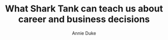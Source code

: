 ---
title: What Shark Tank can teach us about career and business decisions
publication: annieduke.com
article_url: https://www.annieduke.com/annies-analysis-newsletter/#what-shark-tank-can-teach-us-about-business-and-career-decisions
author: Annie Duke
publication_date: 12-01-2017
thumbnail:
---